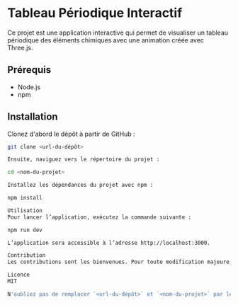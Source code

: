 # Tableau Périodique Interactif

Ce projet est une application interactive qui permet de visualiser un tableau périodique des éléments chimiques avec une animation créée avec Three.js.

## Prérequis

- Node.js
- npm

## Installation

Clonez d'abord le dépôt à partir de GitHub :

```bash
git clone <url-du-dépôt>

Ensuite, naviguez vers le répertoire du projet :

cd <nom-du-projet>

Installez les dépendances du projet avec npm :

npm install

Utilisation
Pour lancer l’application, exécutez la commande suivante :

npm run dev

L’application sera accessible à l’adresse http://localhost:3000.

Contribution
Les contributions sont les bienvenues. Pour toute modification majeure, veuillez d’abord ouvrir une issue pour discuter de ce que vous aimeriez changer.

Licence
MIT

N'oubliez pas de remplacer `<url-du-dépôt>` et `<nom-du-projet>` par les informations réelles de votre projet.